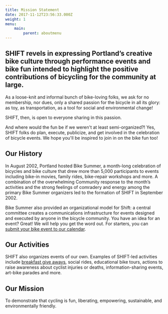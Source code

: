 ```yaml
---
title: Mission Statement
date: 2017-11-12T23:56:33.000Z
weight: 1
menu:	
    main:	
        parent: aboutmenu
---
```


## SHIFT revels in expressing Portland’s creative bike culture through performance events and bike fun intended to highlight the positive contributions of bicycling for the community at large.

As a loose-knit and informal bunch of bike-loving folks, we ask for no membership, nor dues, only a shared passion for the bicycle in all its glory: as toy, as transportation, as a tool for social and environmental change!

SHIFT, then, is open to everyone sharing in this passion.

And where would the fun be if we weren't at least semi-organized?! Yes, SHIFT folks do plan, execute, publicize, and get involved in the celebration of bicycle events. We hope you'll be inspired to join in on the bike fun too!

## Our History

In August 2002, Portland hosted Bike Summer, a month-long celebration of bicycles and bike culture that drew more than 5,000 participants to events including bike-in movies, family rides, bike-repair workshops and more. A combination of the overwhelming Community response to the month’s activities and the strong feelings of comradery and energy among the primary Bike Summer organizers led to the formation of SHIFT in September 2002.

Bike Summer also provided an organizational model for Shift: a central committee creates a communications infrastructure for events designed and executed by anyone in the bicycle community. You have an idea for an event? Great! We will help you get the word out. For starters, you can [submit your bike event to our calendar](/calendar/).

## Our Activities

SHIFT also organizes events of our own. Examples of SHIFT-led activities include [breakfast give aways](/pages/bonb), social rides, educational bike tours, actions to raise awareness about cyclist injuries or deaths, information-sharing events, art-bike parades and more.

## Our Mission

To demonstrate that cycling is fun, liberating, empowering, sustainable, and environmentally friendly.
